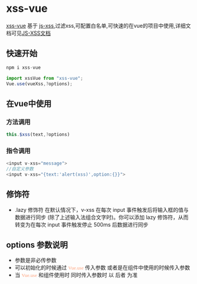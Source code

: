 # xss-vue
[xss-vue](https://github.com/Zhjoker/xss-vue) 基于 [js-xss](https://github.com/leizongmin/js-xss/tree/master/),过滤xss,可配置白名单,可快速的在vue的项目中使用,详细文档可见[JS-XSS文档](https://github.com/leizongmin/js-xss/blob/master/README.md)
## 快速开始
``` javascript
npm i xss-vue
```
``` javascript
import xssVue from "xss-vue";
Vue.use(vueXss,?options);
```
## 在vue中使用

### 方法调用
``` javascript
this.$xss(text,?options)
```
### 指令调用

``` javascript
<input v-xss="message">
//自定义参数
<input v-xss="{text:'alert(xss)',option:{}}">
```
## 修饰符
* .lazy 修饰符 在默认情况下，v-xss 在每次 input 事件触发后将输入框的值与数据进行同步 (除了上述输入法组合文字时)。你可以添加 lazy 修饰符，从而转变为在每次 input 事件触发停止 500ms 后数据进行同步

## options 参数说明
* 参数是非必传参数
* 可以初始化的时候通过 
<font face="STCAIYUN"  color=LightSalmon size=2 >Vue.use</font> 传入参数 或者是在组件中使用的时候传入参数 
* 当 <font face="STCAIYUN"  color=LightSalmon size=2 >Vue.use</font>  和组件使用时 同时传入参数时 以 后者 为准 